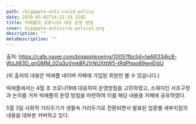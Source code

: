 ```yaml
---
path: /bigapple-anti-covid-policy
date: 2020-05-02T14:22:19.310Z
title: 빅애플의 코로나19 대응 운영 방침
cover: bigapple-antivirus-policy1.png
description: ""
metaDescription: ""
---
```

출처: <https://cafe.naver.com/bigappleswing/1005?fbclid=IwAR33jAc8-WzJI83D_gnGMM_0Zq3uVmkBFJ1rNUXttW5-tRdPhpo89wnEldU>

(위 출처의 내용은 빅애플 네이버 카페에 가입된 회원만 볼 수 있습니다.)

빅애플에서는 4월 초 코로나19에 대응하여 운영방침을 고민하였고, 소재지인 서초구청과 논의를 거쳐 빅애플의 운영 방침을 마련하여 이를 해당 내용을 카페에 공유하였다.

5월 3일 사회적 거리두기가 생활속 거리두기로 전환되면서 발표된 업종별 세부지침의 내용을 대부분 커버하고 있다.